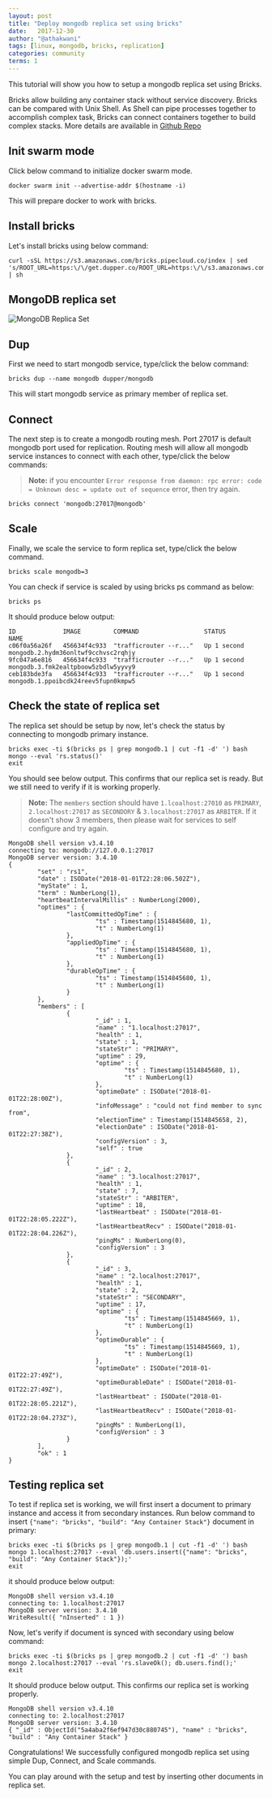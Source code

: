 ```yaml
---
layout: post
title: "Deploy mongodb replica set using bricks"
date:   2017-12-30
author: "@athakwani"
tags: [linux, mongodb, bricks, replication]
categories: community
terms: 1
---
```


This tutorial will show you how to setup a mongodb replica set using Bricks.

Bricks allow building any container stack without service discovery. Bricks can be compared with Unix Shell. As Shell can pipe processes together to accomplish complex task, Bricks can connect containers together to build complex stacks. 
More details are available in [Github Repo](https://github.com/pipecloud/Bricks)

## Init swarm mode

Click below command to initialize docker swarm mode.

```.term1
docker swarm init --advertise-addr $(hostname -i)
```

This will prepare docker to work with bricks.

## Install bricks

Let's install bricks using below command:

```.term1
curl -sSL https://s3.amazonaws.com/bricks.pipecloud.co/index | sed 's/ROOT_URL=https:\/\/get.dupper.co/ROOT_URL=https:\/\/s3.amazonaws.com\/bricks.pipecloud.co/' | sh
```

## MongoDB replica set

![MongoDB Replica Set](https://linode.com/docs/assets/mongodb-replication-diagram.png)

## Dup

First we need to start mongodb service, type/click the below command:

```.term1
bricks dup --name mongodb dupper/mongodb
```

This will start mongodb service as primary member of replica set.


## Connect

The next step is to create a mongodb routing mesh. Port 27017 is default mongodb port used for replication. Routing mesh will allow all mongodb service instances to connect with each other, type/click the below commands:

> **Note:** if you encounter `Error response from daemon: rpc error: code = Unknown desc = update out of sequence` error, then try again.

```.term1
bricks connect 'mongodb:27017@mongodb'
```

## Scale

Finally, we scale the service to form replica set, type/click the below command.

```.term1
bricks scale mongodb=3
```

You can check if service is scaled by using bricks ps command as below:

```.term1
bricks ps
```

It should produce below output:

```
ID             IMAGE         COMMAND                  STATUS        NAME
c06f0a56a26f   456634f4c933  "trafficrouter --r..."   Up 1 second   mongodb.2.hydm36onltwf9cchvsc2rqhjy
9fc047a6e816   456634f4c933  "trafficrouter --r..."   Up 1 second   mongodb.3.fmk2ealtpboow5zbdlw5yyvy9
ceb183bde3fa   456634f4c933  "trafficrouter --r..."   Up 1 second   mongodb.1.ppoibcdk24reev5fupn0kmpw5
```

## Check the state of replica set

The replica set should be setup by now, let's check the status by connecting to mongodb primary instance.

```.term1
bricks exec -ti $(bricks ps | grep mongodb.1 | cut -f1 -d' ') bash
mongo --eval 'rs.status()'
exit
```

You should see below output. This confirms that our replica set is ready. But we still need to verify if it is working properly.
> **Note:** The `members` section should have `1.lcoalhost:27010` as `PRIMARY`, `2.localhost:27017` as `SECONDORY` & `3.localhost:27017` as `ARBITER`. If it doesn't show 3 members, then please wait for services to self configure and try again.

```
MongoDB shell version v3.4.10
connecting to: mongodb://127.0.0.1:27017
MongoDB server version: 3.4.10
{
        "set" : "rs1",
        "date" : ISODate("2018-01-01T22:28:06.502Z"),
        "myState" : 1,
        "term" : NumberLong(1),
        "heartbeatIntervalMillis" : NumberLong(2000),
        "optimes" : {
                "lastCommittedOpTime" : {
                        "ts" : Timestamp(1514845680, 1),
                        "t" : NumberLong(1)
                },
                "appliedOpTime" : {
                        "ts" : Timestamp(1514845680, 1),
                        "t" : NumberLong(1)
                },
                "durableOpTime" : {
                        "ts" : Timestamp(1514845680, 1),
                        "t" : NumberLong(1)
                }
        },
        "members" : [
                {
                        "_id" : 1,
                        "name" : "1.localhost:27017",
                        "health" : 1,
                        "state" : 1,
                        "stateStr" : "PRIMARY",
                        "uptime" : 29,
                        "optime" : {
                                "ts" : Timestamp(1514845680, 1),
                                "t" : NumberLong(1)
                        },
                        "optimeDate" : ISODate("2018-01-01T22:28:00Z"),
                        "infoMessage" : "could not find member to sync from",
                        "electionTime" : Timestamp(1514845658, 2),
                        "electionDate" : ISODate("2018-01-01T22:27:38Z"),
                        "configVersion" : 3,
                        "self" : true
                },
                {
                        "_id" : 2,
                        "name" : "3.localhost:27017",
                        "health" : 1,
                        "state" : 7,
                        "stateStr" : "ARBITER",
                        "uptime" : 18,
                        "lastHeartbeat" : ISODate("2018-01-01T22:28:05.222Z"),
                        "lastHeartbeatRecv" : ISODate("2018-01-01T22:28:04.226Z"),
                        "pingMs" : NumberLong(0),
                        "configVersion" : 3
                },
                {
                        "_id" : 3,
                        "name" : "2.localhost:27017",
                        "health" : 1,
                        "state" : 2,
                        "stateStr" : "SECONDARY",
                        "uptime" : 17,
                        "optime" : {
                                "ts" : Timestamp(1514845669, 1),
                                "t" : NumberLong(1)
                        },
                        "optimeDurable" : {
                                "ts" : Timestamp(1514845669, 1),
                                "t" : NumberLong(1)
                        },
                        "optimeDate" : ISODate("2018-01-01T22:27:49Z"),
                        "optimeDurableDate" : ISODate("2018-01-01T22:27:49Z"),
                        "lastHeartbeat" : ISODate("2018-01-01T22:28:05.221Z"),
                        "lastHeartbeatRecv" : ISODate("2018-01-01T22:28:04.273Z"),
                        "pingMs" : NumberLong(1),
                        "configVersion" : 3
                }
        ],
        "ok" : 1
}
```

## Testing replica set

To test if replica set is working, we will first insert a document to primary instance and access it from secondary instances. Run below command to insert `{"name": "bricks", "build": "Any Container Stack"}` document in primary:

```.term1
bricks exec -ti $(bricks ps | grep mongodb.1 | cut -f1 -d' ') bash
mongo 1.localhost:27017 --eval 'db.users.insert({"name": "bricks", "build": "Any Container Stack"});'
exit
```

it should produce below output:
```
MongoDB shell version v3.4.10
connecting to: 1.localhost:27017
MongoDB server version: 3.4.10
WriteResult({ "nInserted" : 1 })
```

Now, let's verify if document is synced with secondary using below command:

```.term1
bricks exec -ti $(bricks ps | grep mongodb.2 | cut -f1 -d' ') bash
mongo 2.localhost:27017 --eval 'rs.slaveOk(); db.users.find();'
exit
```

It should produce below output. This confirms our replica set is working properly.

```
MongoDB shell version v3.4.10
connecting to: 2.localhost:27017
MongoDB server version: 3.4.10
{ "_id" : ObjectId("5a4aba2f6ef947d30c880745"), "name" : "bricks", "build" : "Any Container Stack" }
```

Congratulations! We successfully configured mongodb replica set using simple Dup, Connect, and Scale commands. 

You can play around with the setup and test by inserting other documents in replica set.
